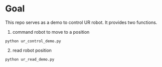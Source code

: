 # Goal

This repo serves as a demo to control UR robot. It provides two functions.

1. command robot to move to a position
```
python ur_control_demo.py
```

2. read robot position
```
python ur_read_demo.py
```